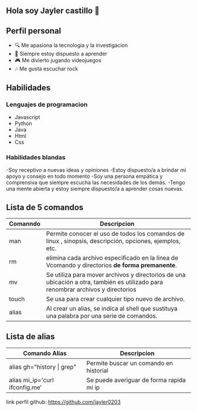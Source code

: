 ## Hola soy Jayler castillo 👋
## Perfil personal
- :mag: Me apasiona la tecnologia y la investigacion
- :book: Siempre estoy dispuesto a aprender
- :video_game: Me divierto jugando videojuegos
- :notes: Me gusta escuchar rock

## Habilidades

### Lenguajes de programacion
- Javascript
- Python
- Java
- Html 
- Css
### Habilidades blandas
-Soy receptivo  a nuevas ideas y opiniones 
-Estoy dispuesto/a a brindar mi apoyo y consejo en todo momento
-Soy una persona empática y comprensiva que siempre escucha las necesidades de los demás.
-Tengo una mente abierta y estoy siempre dispuesto/a a aprender cosas nuevas.

## Lista de 5 comandos 
|Comanndo | Descripcion                                                                                                                     |
|---------|---------------------------------------------------------------------------------------------------------------------------------|
|man      |Permite conocer el uso de todos los comandos de linux , sinopsis, descripción, opciones, ejemplos, etc.                          |
|rm       |elimina cada archivo especificado en la línea de Vcomando y directorios **de forma premanente**.                                 |
|mv       |Se utiliza para mover archivos y directorios de una ubicación a otra, también es utilizado para renombrar archivos y directorios |
|touch    |Se usa para crear cualquier tipo nuevo de archivo.                                                                               |
|alias    |Al crear un alias, se indica al shell que sustituya una palabra por una serie de comandos.                                       | 

## Lista de alias

|Comando Alias                  | Descripcion                             |
|-------------------------------|-----------------------------------------|
|alias gh="history \| grep" |Permite buscar un  comando en historial  |
|alias mi_ip='curl ifconfig.me' |Se puede averiguar de forma rapida mi ip |

link perfil github: https://github.com/jayler0203





